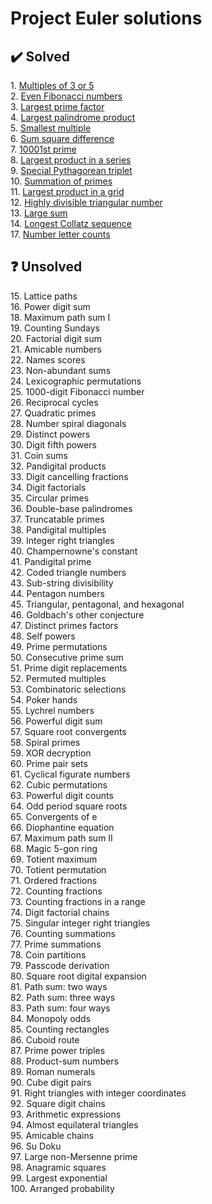 # Project Euler solutions


## ✔️ Solved

1\. [Multiples of 3 or 5](multiples_of_3_or_5)\
2\. [Even Fibonacci numbers](even_fibonacci_numbers)\
3\. [Largest prime factor](largest_prime_factor)\
4\. [Largest palindrome product](largest_palindrome_product)\
5\. [Smallest multiple](smallest_multiple)\
6\. [Sum square difference](sum_square_difference)\
7\. [10001st prime](ten_thousand_and_first_prime)\
8\. [Largest product in a series](largest_product_in_a_series)\
9\. [Special Pythagorean triplet](special_pythagorean_triplet)\
10\. [Summation of primes](summation_of_primes)\
11\. [Largest product in a grid](largest_product_in_a_grid)\
12\. [Highly divisible triangular number](highly_divisible_triangular_number)\
13\. [Large sum](large_sum)\
14\. [Longest Collatz sequence](longest_collatz_sequence)\
17\. [Number letter counts](number_letter_counts)


## ❓ Unsolved

15\. Lattice paths\
16\. Power digit sum\
18\. Maximum path sum I\
19\. Counting Sundays\
20\. Factorial digit sum\
21\. Amicable numbers\
22\. Names scores\
23\. Non-abundant sums\
24\. Lexicographic permutations\
25\. 1000-digit Fibonacci number\
26\. Reciprocal cycles\
27\. Quadratic primes\
28\. Number spiral diagonals\
29\. Distinct powers\
30\. Digit fifth powers\
31\. Coin sums\
32\. Pandigital products\
33\. Digit cancelling fractions\
34\. Digit factorials\
35\. Circular primes\
36\. Double-base palindromes\
37\. Truncatable primes\
38\. Pandigital multiples\
39\. Integer right triangles\
40\. Champernowne's constant\
41\. Pandigital prime\
42\. Coded triangle numbers\
43\. Sub-string divisibility\
44\. Pentagon numbers\
45\. Triangular, pentagonal, and hexagonal\
46\. Goldbach's other conjecture\
47\. Distinct primes factors\
48\. Self powers\
49\. Prime permutations\
50\. Consecutive prime sum\
51\. Prime digit replacements\
52\. Permuted multiples\
53\. Combinatoric selections\
54\. Poker hands\
55\. Lychrel numbers\
56\. Powerful digit sum\
57\. Square root convergents\
58\. Spiral primes\
59\. XOR decryption\
60\. Prime pair sets\
61\. Cyclical figurate numbers\
62\. Cubic permutations\
63\. Powerful digit counts\
64\. Odd period square roots\
65\. Convergents of e\
66\. Diophantine equation\
67\. Maximum path sum II\
68\. Magic 5-gon ring\
69\. Totient maximum\
70\. Totient permutation\
71\. Ordered fractions\
72\. Counting fractions\
73\. Counting fractions in a range\
74\. Digit factorial chains\
75\. Singular integer right triangles\
76\. Counting summations\
77\. Prime summations\
78\. Coin partitions\
79\. Passcode derivation\
80\. Square root digital expansion\
81\. Path sum: two ways\
82\. Path sum: three ways\
83\. Path sum: four ways\
84\. Monopoly odds\
85\. Counting rectangles\
86\. Cuboid route\
87\. Prime power triples\
88\. Product-sum numbers\
89\. Roman numerals\
90\. Cube digit pairs\
91\. Right triangles with integer coordinates\
92\. Square digit chains\
93\. Arithmetic expressions\
94\. Almost equilateral triangles\
95\. Amicable chains\
96\. Su Doku\
97\. Large non-Mersenne prime\
98\. Anagramic squares\
99\. Largest exponential\
100\. Arranged probability
